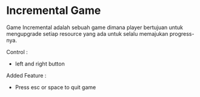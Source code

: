 # Incremental Game
Game Incremental adalah sebuah game dimana player bertujuan untuk mengupgrade setiap resource yang ada untuk selalu memajukan progress-nya.

Control : 
- left and right button 

Added Feature :
- Press esc or space to quit game
